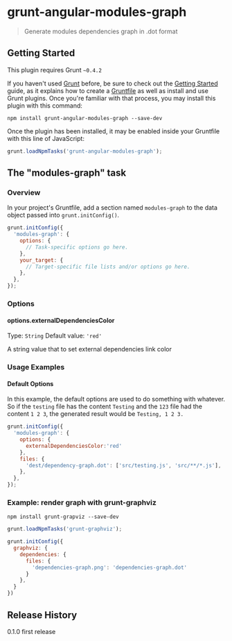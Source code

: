 # grunt-angular-modules-graph

> Generate modules dependencies graph in .dot format

## Getting Started
This plugin requires Grunt `~0.4.2`

If you haven't used [Grunt](http://gruntjs.com/) before, be sure to check out the [Getting Started](http://gruntjs.com/getting-started) guide, as it explains how to create a [Gruntfile](http://gruntjs.com/sample-gruntfile) as well as install and use Grunt plugins. Once you're familiar with that process, you may install this plugin with this command:

```shell
npm install grunt-angular-modules-graph --save-dev
```

Once the plugin has been installed, it may be enabled inside your Gruntfile with this line of JavaScript:

```js
grunt.loadNpmTasks('grunt-angular-modules-graph');
```

## The "modules-graph" task

### Overview
In your project's Gruntfile, add a section named `modules-graph` to the data object passed into `grunt.initConfig()`.

```js
grunt.initConfig({
  'modules-graph': {
    options: {
      // Task-specific options go here.
    },
    your_target: {
      // Target-specific file lists and/or options go here.
    },
  },
});
```

### Options

#### options.externalDependenciesColor
Type: `String`
Default value: `'red'`

A string value that to set external dependencies link color

### Usage Examples

#### Default Options
In this example, the default options are used to do something with whatever. So if the `testing` file has the content `Testing` and the `123` file had the content `1 2 3`, the generated result would be `Testing, 1 2 3.`

```js
grunt.initConfig({
  'modules-graph': {
    options: {
      externalDependenciesColor:'red'
    },
    files: {
      'dest/dependency-graph.dot': ['src/testing.js', 'src/**/*.js'],
    },
  },
});
```

### Example: render graph with grunt-graphviz 
```shell
npm install grunt-grapviz --save-dev
```
```js
grunt.loadNpmTasks('grunt-graphviz');

grunt.initConfig({
  graphviz: {
    dependencies: {
      files: {
        'dependencies-graph.png': 'dependencies-graph.dot'
      }
    },
  }
})
```

## Release History
0.1.0 first release

